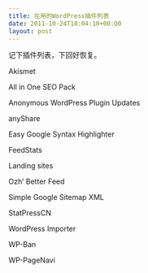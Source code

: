 ```yaml
---
title: 在用的WordPress插件列表
date: 2011-10-24T18:04:10+00:00
layout: post
---
```

记下插件列表，下回好恢复。

Akismet
  
All in One SEO Pack
  
Anonymous WordPress Plugin Updates
  
anyShare
  
Easy Google Syntax Highlighter
  
FeedStats
  
Landing sites
  
Ozh&#8217; Better Feed
  
Simple Google Sitemap XML
  
StatPressCN
  
WordPress Importer
  
WP-Ban
  
WP-PageNavi

